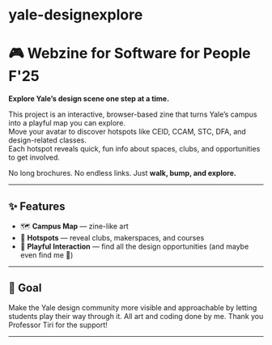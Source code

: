 # yale-designexplore
# 🎮 Webzine for Software for People F'25

**Explore Yale’s design scene one step at a time.**  

This project is an interactive, browser-based zine that turns Yale’s campus into a playful map you can explore.  
Move your avatar to discover hotspots like CEID, CCAM, STC, DFA, and design-related classes.  
Each hotspot reveals quick, fun info about spaces, clubs, and opportunities to get involved.  

No long brochures. No endless links. Just **walk, bump, and explore.**

---

## ✨ Features
- 🗺️ **Campus Map** — zine-like art  
- 🔵 **Hotspots** — reveal clubs, makerspaces, and courses  
- 🎲 **Playful Interaction** — find all the design opportunities (and maybe even find me 👀)  

---

## 🎯 Goal
Make the Yale design community more visible and approachable by letting students play their way through it.
All art and coding done by me. Thank you Professor Tiri for the support!

---
